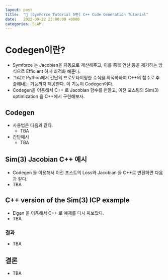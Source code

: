 ```yaml
---
layout: post
title:  "🌈 [SymForce Tutorial 5편] C++ Code Generation Tutorial"
date:   2022-09-22 23:00:00 +0000
categories: SLAM
---
```


# Codegen이란?
- Symforce 는 Jacobian을 자동으로 계산해주고, 이를 중복 연산 등을 제거하는 방식으로 Efficient 하게 최적화 해준다.
- 그리고 Python에서 간단히 프로토타이핑한 수식을 최적화하여 C++의 함수로 추출해내는 기능까지 제공한다. 이 기능이 Codegen이다.
- Codegen을 이용해서 C++ 로 Jacobian 함수를 만들고, 이전 포스팅의 Sim(3) optimization 을 C++에서 구현해보자.

## Codegen
- 사용법은 다음과 같다.
  - TBA
- 간단예시
  - TBA

## Sim(3) Jacobian C++ 예시
- Codegen 을 이용해서 이전 포스트의 Loss와 Jacobian 을 C++로 변환하면 다음과 같다.
- TBA

## C++ version of the Sim(3) ICP example  
- Eigen 을 이용해서 C++ 로 예제를 다시 짜보았다.
- TBA

### 결과
- TBA


## 결론
- TBA  
